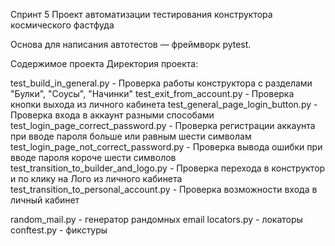 Спринт 5
Проект автоматизации тестирования конструктора космического фастфуда

Основа для написания автотестов — фреймворк pytest.

Содержимое проекта
Директория проекта:

test_build_in_general.py - Проверка работы конструктора с разделами "Булки", "Соусы", "Начинки"
test_exit_from_account.py - Проверка кнопки выхода из личного кабинета
test_general_page_login_button.py - Проверка входа в аккаунт разными способами
test_login_page_correct_password.py - Проверка регистрации аккаунта при вводе пароля больше или равным шести символам
test_login_page_not_correct_password.py - Проверка вывода ошибки при вводе пароля короче шести символов
test_transition_to_builder_and_logo.py - Проверка перехода в конструктор и по клику на Лого из личного кабинета
test_transition_to_personal_account.py - Проверка возможности входа в личный кабинет

random_mail.py - генератор рандомных email
locators.py - локаторы
conftest.py - фикстуры